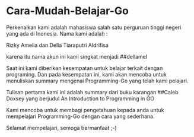 # Cara-Mudah-Belajar-Go
Perkenalkan kami adalah mahasiswa salah satu perguruan tinggi negeri yang ada di Inonesia. Nama kami adalah :

Rizky Amelia dan Della Tiaraputri Aldrifisa

karena itu nama akun ini kami singkat menjadi ##dellamel

Saat ini kami diberikan kesempatan untuk belajar terkait dengan programing. Dan pada kesempatan ini, kami akan mencoba untuk menuliskan summary mengenai Programming-Go yang telah kami pelajari.

Tulisan pertama kami ini adalah summary dari buku karangan ##Caleb Doxsey yang berjudul
  An Introduction to Programming in GO

Kami mencoba untuk membagi pengetahuan kepada anda untuk mempelajari Programming-Go dengan cara yang sederhana.

Selamat mempelajari, semoga bermanfaat ;-)

